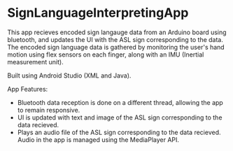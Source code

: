 # SignLanguageInterpretingApp

This app recieves encoded sign langauge data from an Arduino board using bluetooth, and updates the UI with the ASL sign corresponding to the data. The encoded sign language data is gathered by monitoring the user's hand motion using flex sensors on each finger, along with an IMU (Inertial measurement unit).

Built using Android Studio (XML and Java).

App Features:
- Bluetooth data reception is done on a different thread, allowing the app to remain responsive.
- UI is updated with text and image of the ASL sign corresponding to the data recieved.
- Plays an audio file of the ASL sign corresponding to the data recieved. Audio in the app is managed using the MediaPlayer API.

